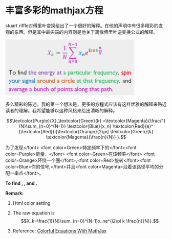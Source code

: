 # 丰富多彩的mathjax方程

stuart riffle对傅里叶变换给出了一个很好的解释。在他的声明中有很多精彩的直观的东西。但是其中最尖端的内容则是他关于离散傅里叶逆变换公式的解释。

![Mou icon](figure1.png)

多么精彩的陈述。我的第一个想法是，更多的方程式应该有这样优雅的解释来贴近读者的理解。我希望能够以这种风格来给出清晰的解释。

$$\textcolor{Purple}{X}_\textcolor{Green}{k}
=\textcolor{Magenta}{\frac{1}{N}\sum_{n=0}^{N-1}}
\textcolor{Blue}{x_n}
\textcolor{Red}{e}^
{\textcolor{Red}{i}\textcolor{Orange}{2\pi} 
\textcolor{Green}{k}
\textcolor{Magenta}{\frac{n}{N}}
}.$$

为了发现&lt;/font&gt; &lt;font color=Green&gt;特定频率下的&lt;/font&gt;&lt;font color=Purple&gt;能量，&lt;/font&gt; &lt;font color=Green&gt;在该频率&lt;/font&gt; &lt;font color=Orange&gt;环绕一个圈&lt;/font&gt;,&lt;font color=Red&gt;旋转&lt;/font&gt;&lt;font color=Blue&gt;你的信号,&lt;/font&gt;并且&lt;font color=Magenta&gt;沿着该路径平均的分配一串点&lt;/font&gt;。

**To find   ,    , and .**

**Remark:**

1.  Html color setting

2.  The raw equation is $$X_k=\frac{1}{N}\sum_{n=0}^{N-1}x_ne^{i2\pi k \frac{n}{N}}.$$

3.  Reference: [Colorful Equations With MathJax](http://adereth.github.io/blog/2013/11/29/colorful-equations/)